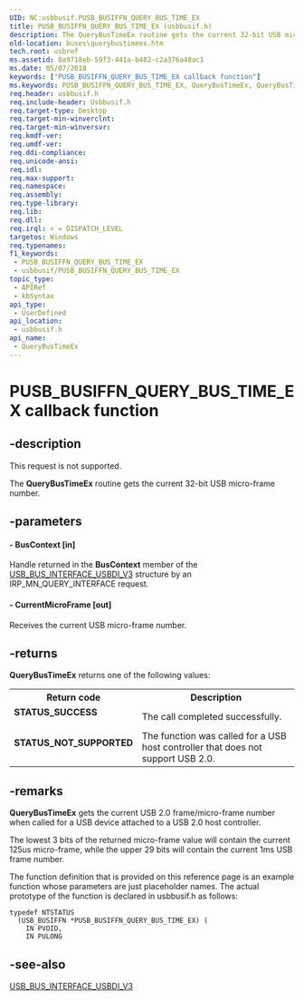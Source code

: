 ```yaml
---
UID: NC:usbbusif.PUSB_BUSIFFN_QUERY_BUS_TIME_EX
title: PUSB_BUSIFFN_QUERY_BUS_TIME_EX (usbbusif.h)
description: The QueryBusTimeEx routine gets the current 32-bit USB micro-frame number.
old-location: buses\querybustimeex.htm
tech.root: usbref
ms.assetid: 8a9718eb-59f3-441a-b482-c2a376a48ac1
ms.date: 05/07/2018
keywords: ["PUSB_BUSIFFN_QUERY_BUS_TIME_EX callback function"]
ms.keywords: PUSB_BUSIFFN_QUERY_BUS_TIME_EX, QueryBusTimeEx, QueryBusTimeEx callback function [Buses], USB_BUSIFFN_QUERY_BUS_TIME_EX, USB_BUSIFFN_QUERY_BUS_TIME_EX callback, buses.querybustimeex, usbbusif/QueryBusTimeEx
req.header: usbbusif.h
req.include-header: Usbbusif.h
req.target-type: Desktop
req.target-min-winverclnt: 
req.target-min-winversvr: 
req.kmdf-ver: 
req.umdf-ver: 
req.ddi-compliance: 
req.unicode-ansi: 
req.idl: 
req.max-support: 
req.namespace: 
req.assembly: 
req.type-library: 
req.lib: 
req.dll: 
req.irql: < = DISPATCH_LEVEL
targetos: Windows
req.typenames: 
f1_keywords:
 - PUSB_BUSIFFN_QUERY_BUS_TIME_EX
 - usbbusif/PUSB_BUSIFFN_QUERY_BUS_TIME_EX
topic_type:
 - APIRef
 - kbSyntax
api_type:
 - UserDefined
api_location:
 - usbbusif.h
api_name:
 - QueryBusTimeEx
---
```


# PUSB_BUSIFFN_QUERY_BUS_TIME_EX callback function


## -description

This request is not supported.
      

The <b>QueryBusTimeEx</b> routine gets the current 32-bit USB micro-frame number.

## -parameters

#### - BusContext [in]

Handle returned in the <b>BusContext</b> member of the <a href="https://docs.microsoft.com/windows-hardware/drivers/ddi/usbbusif/ns-usbbusif-_usb_bus_interface_usbdi_v3">USB_BUS_INTERFACE_USBDI_V3</a> structure by an IRP_MN_QUERY_INTERFACE request. 


#### - CurrentMicroFrame [out]

Receives the current USB micro-frame number.

## -returns

<b>QueryBusTimeEx</b> returns one of the following values:

<table>
<tr>
<th>Return code</th>
<th>Description</th>
</tr>
<tr>
<td width="40%">
<dl>
<dt><b>STATUS_SUCCESS</b></dt>
</dl>
</td>
<td width="60%">
The call completed successfully.

</td>
</tr>
<tr>
<td width="40%">
<dl>
<dt><b>STATUS_NOT_SUPPORTED </b></dt>
</dl>
</td>
<td width="60%">
The function was called for a USB host controller that does not support USB 2.0. 

</td>
</tr>
</table>

## -remarks

<b>QueryBusTimeEx</b> gets the current USB 2.0 frame/micro-frame number when called for a USB device attached to a USB 2.0 host controller.  


The lowest 3 bits of the returned micro-frame value will contain the current 125us micro-frame, while the upper 29 bits will contain the current 1ms USB frame number.


The function definition that is provided on this reference page is an example function whose parameters are just placeholder names. The actual prototype of the function is declared in usbbusif.h as follows:



<pre class="syntax" xml:space="preserve"><code>typedef NTSTATUS
  (USB_BUSIFFN *PUSB_BUSIFFN_QUERY_BUS_TIME_EX) (
    IN PVOID,
    IN PULONG</code></pre>

## -see-also

<a href="https://docs.microsoft.com/windows-hardware/drivers/ddi/usbbusif/ns-usbbusif-_usb_bus_interface_usbdi_v3">USB_BUS_INTERFACE_USBDI_V3</a>

